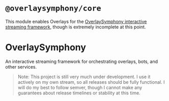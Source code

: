 # `@overlaysymphony/core`

This module enables Overlays for the [OverlaySymphony interactive streaming framework](https://github.com/OverlaySymphony/overlaysymphony), though is extremely incomplete at this point.

# OverlaySymphony

An interactive streaming framework for orchestrating overlays, bots, and other services.

> Note: This project is still very much under development. I use it actively on my own stream, so all releases should be fully functional. I will do my best to follow semver, though I cannot make any guarantees about release timelines or stability at this time.
